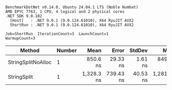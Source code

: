 ```

BenchmarkDotNet v0.14.0, Ubuntu 24.04.1 LTS (Noble Numbat)
AMD EPYC 7763, 1 CPU, 4 logical and 2 physical cores
.NET SDK 9.0.102
  [Host]   : .NET 9.0.1 (9.0.124.61010), X64 RyuJIT AVX2
  ShortRun : .NET 9.0.1 (9.0.124.61010), X64 RyuJIT AVX2

Job=ShortRun  IterationCount=3  LaunchCount=1  
WarmupCount=3  

```
| Method             | Number | Mean       | Error     | StdDev   | Min        | Max        | Gen0   | Gen1   | Allocated |
|------------------- |------- |-----------:|----------:|---------:|-----------:|-----------:|-------:|-------:|----------:|
| StringSplitNoAlloc | 1      |   850.6 ns |  29.33 ns |  1.61 ns |   849.0 ns |   852.2 ns |      - |      - |         - |
| StringSplit        | 1      | 1,328.3 ns | 739.43 ns | 40.53 ns | 1,281.8 ns | 1,356.3 ns | 0.1907 | 0.0019 |    3208 B |
